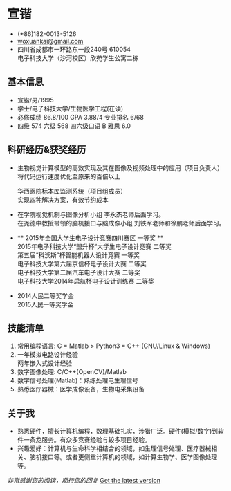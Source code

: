 #   宣锴

*   (+86)182-0013-5126
*   <woxuankai@gmail.com>
*   四川省成都市一环路东一段240号  610054  
    电子科技大学（沙河校区）欣苑学生公寓二栋

##  基本信息
*   宣锴/男/1995
*   学士/电子科技大学/生物医学工程(在读)
*   必修成绩 86.8/100  GPA 3.88/4  专业排名 6/68
*   四级 574  六级 568  四六级口语 B  雅思 6.0

##  科研经历&获奖经历
*   生物视觉计算模型的高效实现及其在图像及视频处理中的应用（项目负责人）  
        将代码运行速度优化至原来的百倍以上  

    华西医院标本库监测系统（项目组成员）  
        实现四种解决方案，有效节约成本  

*   在学院视觉机制与图像分析小组 李永杰老师后面学习。  
    在尧德中教授带领的脑机接口与脑成像小组 刘铁军老师和徐鹏老师后面学习。

*   ** 2015年全国大学生电子设计竞赛四川赛区 一等奖 **  
    2015年电子科技大学“盟升杯”大学生电子设计竞赛 二等奖  
    第五届“科沃斯”杯智能机器人设计竞赛 一等奖  
    电子科技大学第六届京信杯电子设计大赛 二等奖  
    电子科技大学第二届汽车电子设计大赛 二等奖  
    电子科技大学2014年启航杯电子设计训练赛 二等奖  

*   2014人民二等奖学金  
    2015人民一等奖学金

##  技能清单
1.  常用编程语言: C = Matlab > Python3 = C++ (GNU/Linux & Windows)
2.  一年模拟电路设计经验   
    两年嵌入式设计经验
3.  数字图像处理: C/C++(OpenCV)/Matlab
4.  数字信号处理(Matlab)：熟练处理电生理信号
5.  熟悉医疗器械：医学成像设备，生物电采集设备

##  关于我

*   熟悉硬件，擅长计算机编程，数理基础扎实，涉猎广泛。硬件(模拟/数字)到软件一条龙服务。有众多竞赛经验与较多项目经验。
*   兴趣爱好：计算机与生命科学相结合的领域，如生理信号处理、医疗器械相关、脑机接口等。或者更侧重计算机的领域，如计算生物学、医学图像处理等。

*_非常感谢您的阅读，期待您的回复_*  [Get the latest version](https://github.com/woxuankai/about_me/blob/sjtu/cv.md)